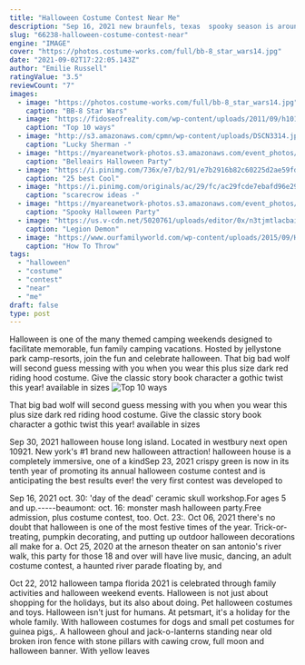 ```yaml
---
title: "Halloween Costume Contest Near Me"
description: "Sep 16, 2021 new braunfels, texas  spooky season is around the corner, and if you have a furry friend who needs to sport their costume for a local contest, keep reading. Muck & fuss craft beer"
slug: "66238-halloween-costume-contest-near"
engine: "IMAGE"
cover: "https://photos.costume-works.com/full/bb-8_star_wars14.jpg"
date: "2021-09-02T17:22:05.143Z"
author: "Emilie Russell"
ratingValue: "3.5"
reviewCount: "7"
images:
  - image: "https://photos.costume-works.com/full/bb-8_star_wars14.jpg"
    caption: "BB-8 Star Wars"
  - image: "https://fidoseofreality.com/wp-content/uploads/2011/09/h101.jpg"
    caption: "Top 10 ways"
  - image: "http://s3.amazonaws.com/cpmn/wp-content/uploads/DSCN3314.jpg"
    caption: "Lucky Sherman -"
  - image: "https://myareanetwork-photos.s3.amazonaws.com/event_photos/cover/268374_1506717084.jpg?1506762354"
    caption: "Belleairs Halloween Party"
  - image: "https://i.pinimg.com/736x/e7/b2/91/e7b2916b82c60225d2ae59fddf537d12--halloween-costumes-for-kids-ideas-for-halloween.jpg"
    caption: "25 best Cool"
  - image: "https://i.pinimg.com/originals/ac/29/fc/ac29fcde7ebafd96e2976e6441af153a.jpg"
    caption: "scarecrow ideas -"
  - image: "https://myareanetwork-photos.s3.amazonaws.com/event_photos/f/434729_1570803441.jpg"
    caption: "Spooky Halloween Party"
  - image: "https://us.v-cdn.net/5020761/uploads/editor/0x/n3tjmtlacbai.jpg"
    caption: "Legion Demon"
  - image: "https://www.ourfamilyworld.com/wp-content/uploads/2015/09/HAlloween-Themed-Birthday-Party1.jpg"
    caption: "How To Throw"
tags:
  - "halloween"
  - "costume"
  - "contest"
  - "near"
  - "me"
draft: false
type: post
---
```


Halloween is one of the many themed camping weekends designed to facilitate memorable, fun family camping vacations. Hosted by jellystone park camp-resorts, join the fun and celebrate halloween. That big bad wolf will second guess messing with you when you wear this plus size dark red riding hood costume. Give the classic story book character a gothic twist this year! available in sizes
![Top 10 ways](https://fidoseofreality.com/wp-content/uploads/2011/09/h101.jpg "Top 10 ways")

That big bad wolf will second guess messing with you when you wear this plus size dark red riding hood costume. Give the classic story book character a gothic twist this year! available in sizes
<!--inArticleAds-->

<!--galleryOne-->

Sep 30, 2021 halloween house long island. Located in westbury next open 10921. New york's #1 brand new halloween attraction! halloween house is a completely immersive, one of a kindSep 23, 2021 crispy green is now in its tenth year of promoting its annual halloween costume contest and is anticipating the best results ever! the very first contest was developed to
<!--inArticleAds-->

<!--galleryTwo-->

Sep 16, 2021 oct. 30: 'day of the dead' ceramic skull workshop.For ages 5 and up.-----beaumont: oct. 16: monster mash halloween party.Free admission, plus costume contest, too. Oct. 23:. Oct 06, 2021 there's no doubt that halloween is one of the most festive times of the year. Trick-or-treating, pumpkin decorating, and putting up outdoor halloween decorations all make for a. Oct 25, 2020 at the arneson theater on san antonio's river walk, this party for those 18 and over will have live music, dancing, an adult costume contest, a haunted river parade floating by, and
<!--galleryThree-->

Oct 22, 2012 halloween tampa florida 2021 is celebrated through family activities and halloween weekend events. Halloween is not just about shopping for the holidays, but its also about doing. Pet halloween costumes and toys. Halloween isn't just for humans. At petsmart, it's a holiday for the whole family. With halloween costumes for dogs and small pet costumes for guinea pigs,. A halloween ghoul and jack-o-lanterns standing near old broken iron fence with stone pillars with cawing crow, full moon and halloween banner. With yellow leaves
